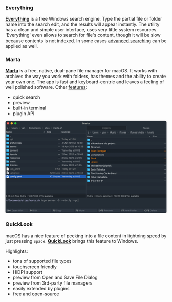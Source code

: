 ### Everything
[**Everything**](https://www.voidtools.com/) is a free Windows search engine. Type the partial file or folder name into the search edit, and the results will appear instantly. The utility has a clean and simple user interface, uses very little system resources. 'Everything' even allows to search for file's content, though it will be slow because contents is not indexed. In some cases [advanced searching](https://www.voidtools.com/faq/#searching) can be applied as well.

### Marta
[**Marta**](https://marta.yanex.org) is a free, native, dual-pane file manager for macOS. It works with archives the way you work with folders, has themes and the ability to create your own one. The app is fast and keyboard-centric and leaves a feeling of well polished software.
Other [features](https://marta.yanex.org/docs/):  
- quick search
- preview
- built-in terminal
- plugin API

![marta](_images/marta.png "Marta dual pane window")

### QuickLook
macOS has a nice feature of peeking into a file content in lightning speed by just pressing `Space`. [**QuickLook**](https://github.com/QL-Win/QuickLook) brings this feature to Windows.

Highlights:

- tons of supported file types
- touchscreen friendly
- HiDPI support
- preview from Open and Save File Dialog
- preview from 3rd-party file managers
- easily extended by plugins
- free and open-source
